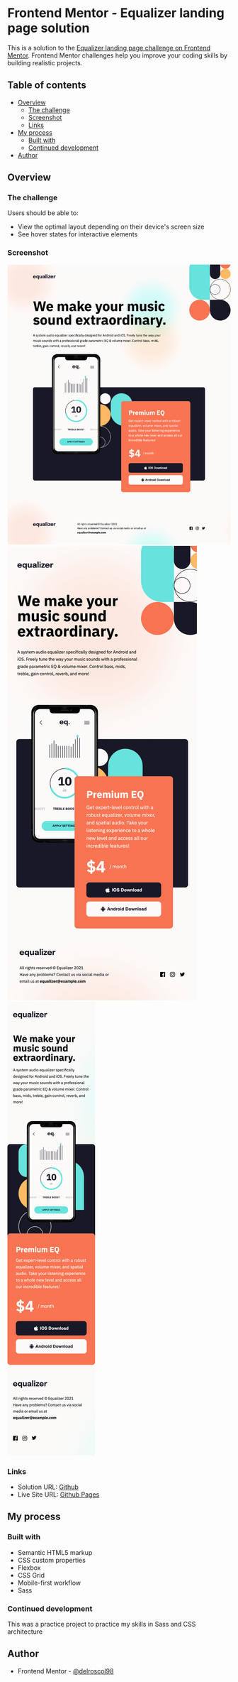 # Frontend Mentor - Equalizer landing page solution

This is a solution to the [Equalizer landing page challenge on Frontend Mentor](https://www.frontendmentor.io/challenges/equalizer-landing-page-7VJ4gp3DE). Frontend Mentor challenges help you improve your coding skills by building realistic projects.

## Table of contents

- [Overview](#overview)
  - [The challenge](#the-challenge)
  - [Screenshot](#screenshot)
  - [Links](#links)
- [My process](#my-process)
  - [Built with](#built-with)
  - [Continued development](#continued-development)
- [Author](#author)

## Overview

### The challenge

Users should be able to:

- View the optimal layout depending on their device's screen size
- See hover states for interactive elements

### Screenshot

![](./screenshots/desktop.png)
![](./screenshots/tablet.png)
![](./screenshots/mobile.png)

### Links

- Solution URL: [Github](https://github.com/delroscol98/equalizer-landing-page)
- Live Site URL: [Github Pages](https://delroscol98.github.io/equalizer-landing-page/)

## My process

### Built with

- Semantic HTML5 markup
- CSS custom properties
- Flexbox
- CSS Grid
- Mobile-first workflow
- Sass

### Continued development

This was a practice project to practice my skills in Sass and CSS architecture

## Author

- Frontend Mentor - [@delroscol98](https://www.frontendmentor.io/profile/delroscol98)
